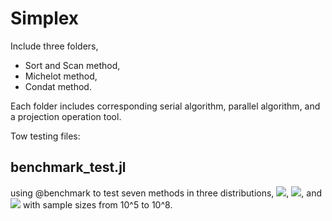 # Simplex
Include three folders,
- Sort and Scan method,
- Michelot method,
- Condat method.

Each folder includes corresponding serial algorithm, parallel algorithm, and a projection operation tool.

Tow testing files:
## benchmark_test.jl
using @benchmark to test seven methods in three distributions, <img src="https://render.githubusercontent.com/render/math?math=U[0,1]">, <img src="https://render.githubusercontent.com/render/math?math=N[0,1]">, and <img src="https://render.githubusercontent.com/render/math?math=\large N[0,10^{-3}]"> with sample sizes from 10^5 to 10^8.
